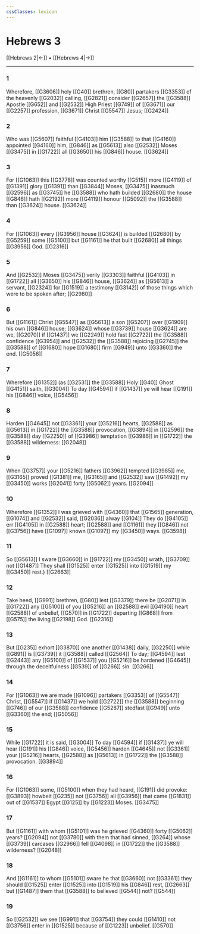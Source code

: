 ```yaml
---
cssClasses: lexicon
---
```

# Hebrews 3

[[Hebrews 2|←]] • [[Hebrews 4|→]]

---

### 1
Wherefore, [[G3606]] holy [[G40]] brethren, [[G80]] partakers [[G3353]] of the heavenly [[G2032]] calling, [[G2821]] consider [[G2657]] the [[G3588]] Apostle [[G652]] and [[G2532]] High Priest [[G749]] of [[G3671]] our [[G2257]] profession, [[G3671]] Christ [[G5547]] Jesus; [[G2424]]

### 2
Who was [[G5607]] faithful [[G4103]] him [[G3588]] to that [[G4160]] appointed [[G4160]] him, [[G846]] as [[G5613]] also [[G2532]] Moses [[G3475]] in [[G1722]] all [[G3650]] his [[G846]] house. [[G3624]]

### 3
For [[G1063]] this [[G3778]] was counted worthy [[G515]] more [[G4119]] of [[G1391]] glory [[G1391]] than [[G3844]] Moses, [[G3475]] inasmuch [[G2596]] as [[G3745]] he [[G3588]] who hath builded [[G2680]] the house [[G846]] hath [[G2192]] more [[G4119]] honour [[G5092]] the [[G3588]] than [[G3624]] house. [[G3624]]

### 4
For [[G1063]] every [[G3956]] house [[G3624]] is builded [[G2680]] by [[G5259]] some [[G5100]] but [[G1161]] he that built [[G2680]] all things [[G3956]] God. [[G2316]]

### 5
And [[G2532]] Moses [[G3475]] verily [[G3303]] faithful [[G4103]] in [[G1722]] all [[G3650]] his [[G846]] house, [[G3624]] as [[G5613]] a servant, [[G2324]] for [[G1519]] a testimony [[G3142]] of those things which were to be spoken after; [[G2980]]

### 6
But [[G1161]] Christ [[G5547]] as [[G5613]] a son [[G5207]] over [[G1909]] his own [[G846]] house; [[G3624]] whose [[G3739]] house [[G3624]] are we, [[G2070]] if [[G1437]] we [[G2249]] hold fast [[G2722]] the [[G3588]] confidence [[G3954]] and [[G2532]] the [[G3588]] rejoicing [[G2745]] the [[G3588]] of [[G1680]] hope [[G1680]] firm [[G949]] unto [[G3360]] the end. [[G5056]]

### 7
Wherefore [[G1352]] (as [[G2531]] the [[G3588]] Holy [[G40]] Ghost [[G4151]] saith, [[G3004]] To day [[G4594]] if [[G1437]] ye will hear [[G191]] his [[G846]] voice, [[G5456]]

### 8
Harden [[G4645]] not [[G3361]] your [[G5216]] hearts, [[G2588]] as [[G5613]] in [[G1722]] the [[G3588]] provocation, [[G3894]] in [[G2596]] the [[G3588]] day [[G2250]] of [[G3986]] temptation [[G3986]] in [[G1722]] the [[G3588]] wilderness: [[G2048]]

### 9
When [[G3757]] your [[G5216]] fathers [[G3962]] tempted [[G3985]] me, [[G3165]] proved [[G1381]] me, [[G3165]] and [[G2532]] saw [[G1492]] my [[G3450]] works [[G2041]] forty [[G5062]] years. [[G2094]]

### 10
Wherefore [[G1352]] I was grieved with [[G4360]] that [[G1565]] generation, [[G1074]] and [[G2532]] said, [[G2036]] alway [[G104]] They do [[G4105]] err [[G4105]] in [[G2588]] heart; [[G2588]] and [[G1161]] they [[G846]] not [[G3756]] have [[G1097]] known [[G1097]] my [[G3450]] ways. [[G3598]]

### 11
So [[G5613]] I sware [[G3660]] in [[G1722]] my [[G3450]] wrath, [[G3709]]  not [[G1487]] They shall [[G1525]] enter [[G1525]] into [[G1519]] my [[G3450]] rest.) [[G2663]]

### 12
Take heed, [[G991]] brethren, [[G80]] lest [[G3379]] there be [[G2071]] in [[G1722]] any [[G5100]] of you [[G5216]] an [[G2588]] evil [[G4190]] heart [[G2588]] of unbelief, [[G570]] in [[G1722]] departing [[G868]] from [[G575]] the living [[G2198]] God. [[G2316]]

### 13
But [[G235]] exhort [[G3870]] one another [[G1438]] daily, [[G2250]] while [[G891]]  is [[G3739]] it [[G3588]] called [[G2564]] To day; [[G4594]] lest [[G2443]] any [[G5100]] of [[G1537]] you [[G5216]] be hardened [[G4645]] through the deceitfulness [[G539]] of [[G266]] sin. [[G266]]

### 14
For [[G1063]] we are made [[G1096]] partakers [[G3353]] of [[G5547]] Christ, [[G5547]] if [[G1437]] we hold [[G2722]] the [[G3588]] beginning [[G746]]  of our [[G3588]] confidence [[G5287]] stedfast [[G949]] unto [[G3360]] the end; [[G5056]]

### 15
While [[G1722]] it is said, [[G3004]] To day [[G4594]] if [[G1437]] ye will hear [[G191]] his [[G846]] voice, [[G5456]] harden [[G4645]] not [[G3361]] your [[G5216]] hearts, [[G2588]] as [[G5613]] in [[G1722]] the [[G3588]] provocation. [[G3894]]

### 16
For [[G1063]] some, [[G5100]] when they had heard, [[G191]] did provoke: [[G3893]] howbeit [[G235]] not [[G3756]] all [[G3956]] that came [[G1831]] out of [[G1537]] Egypt [[G125]] by [[G1223]] Moses. [[G3475]]

### 17
But [[G1161]] with whom [[G5101]] was he grieved [[G4360]] forty [[G5062]] years? [[G2094]] not [[G3780]] with them that had sinned, [[G264]] whose [[G3739]] carcases [[G2966]] fell [[G4098]] in [[G1722]] the [[G3588]] wilderness? [[G2048]]

### 18
And [[G1161]] to whom [[G5101]] sware he that [[G3660]] not [[G3361]] they should [[G1525]] enter [[G1525]] into [[G1519]] his [[G846]] rest, [[G2663]] but [[G1487]] them that [[G3588]] to believed [[G544]] not? [[G544]]

### 19
So [[G2532]] we see [[G991]] that [[G3754]] they could [[G1410]] not [[G3756]] enter in [[G1525]] because of [[G1223]] unbelief. [[G570]]